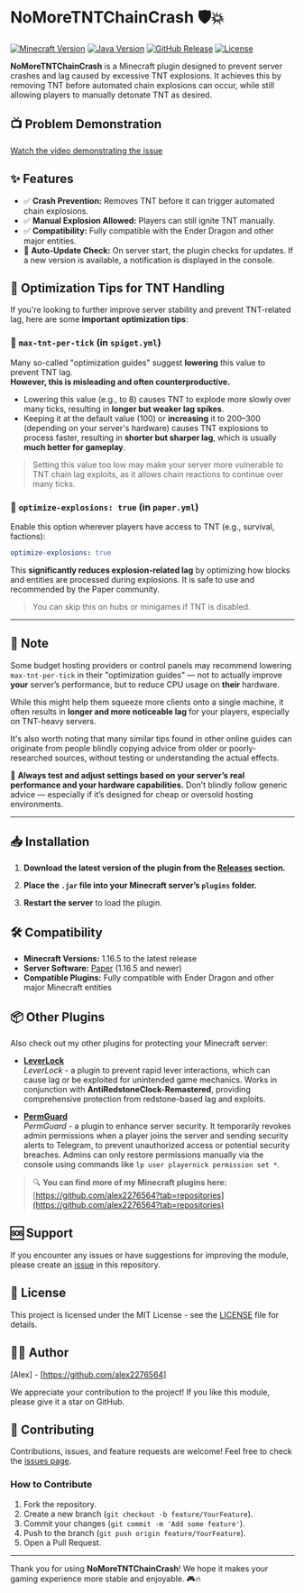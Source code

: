 # NoMoreTNTChainCrash 🛡️💥

[![Minecraft Version](https://img.shields.io/badge/Minecraft-1.16.5+-brightgreen)](https://papermc.io/software/paper)
[![Java Version](https://img.shields.io/badge/java-16+-orange)](https://adoptium.net/installation/linux/)
[![GitHub Release](https://img.shields.io/github/v/release/alex2276564/NoMoreTNTChainCrash?color=blue)](https://github.com/alex2276564/NoMoreTNTChainCrash/releases/latest)
[![License](https://img.shields.io/badge/license-MIT-green.svg)](LICENSE)

**NoMoreTNTChainCrash** is a Minecraft plugin designed to prevent server crashes and lag caused by excessive TNT explosions. It achieves this by removing TNT before automated chain explosions can occur, while still allowing players to manually detonate TNT as desired.

## 📺 Problem Demonstration
[Watch the video demonstrating the issue](https://www.youtube.com/watch?v=HEet0raMR4o)

## ✨ Features

- ✅ **Crash Prevention:** Removes TNT before it can trigger automated chain explosions.
- ✅ **Manual Explosion Allowed:** Players can still ignite TNT manually.
- ✅ **Compatibility:** Fully compatible with the Ender Dragon and other major entities.
- 🔄 **Auto-Update Check:** On server start, the plugin checks for updates. If a new version is available, a notification is displayed in the console.

## 🧠 Optimization Tips for TNT Handling

If you're looking to further improve server stability and prevent TNT-related lag, here are some **important optimization tips**:

### 🔧 `max-tnt-per-tick` (in `spigot.yml`)

Many so-called "optimization guides" suggest **lowering** this value to prevent TNT lag.  
**However, this is misleading and often counterproductive.**

- Lowering this value (e.g., to 8) causes TNT to explode more slowly over many ticks, resulting in **longer but weaker lag spikes**.
- Keeping it at the default value (100) or **increasing** it to 200–300 (depending on your server's hardware) causes TNT explosions to process faster, resulting in **shorter but sharper lag**, which is usually **much better for gameplay**.

> Setting this value too low may make your server more vulnerable to TNT chain lag exploits, as it allows chain reactions to continue over many ticks.

### 🚀 `optimize-explosions: true` (in `paper.yml`)

Enable this option wherever players have access to TNT (e.g., survival, factions):

```yaml
optimize-explosions: true
```

This **significantly reduces explosion-related lag** by optimizing how blocks and entities are processed during explosions. It is safe to use and recommended by the Paper community.

> You can skip this on hubs or minigames if TNT is disabled.

---

## 📌 Note

Some budget hosting providers or control panels may recommend lowering `max-tnt-per-tick` in their "optimization guides" — not to actually improve **your** server’s performance, but to reduce CPU usage on **their** hardware.

While this might help them squeeze more clients onto a single machine, it often results in **longer and more noticeable lag** for your players, especially on TNT-heavy servers.

It's also worth noting that many similar tips found in other online guides can originate from people blindly copying advice from older or poorly-researched sources, without testing or understanding the actual effects.

🔧 **Always test and adjust settings based on your server’s real performance and your hardware capabilities.** Don’t blindly follow generic advice — especially if it’s designed for cheap or oversold hosting environments.

---

## 📥 Installation

1. **Download the latest version of the plugin from the [Releases](https://github.com/alex2276564/NoMoreTNTChainCrash/releases) section.**

2. **Place the `.jar` file into your Minecraft server’s `plugins` folder.**

3. **Restart the server** to load the plugin.

## 🛠️ Compatibility

- **Minecraft Versions:** 1.16.5 to the latest release
- **Server Software:** [Paper](https://papermc.io/) (1.16.5 and newer)
- **Compatible Plugins:** Fully compatible with Ender Dragon and other major Minecraft entities

## 📦 Other Plugins

Also check out my other plugins for protecting your Minecraft server:

- [**LeverLock**](https://github.com/alex2276564/LeverLock)  
  *LeverLock* - a plugin to prevent rapid lever interactions, which can cause lag or be exploited for unintended game mechanics. Works in conjunction with **AntiRedstoneClock-Remastered**, providing comprehensive protection from redstone-based lag and exploits.

- [**PermGuard**](https://github.com/alex2276564/PermGuard)  
  *PermGuard* - a plugin to enhance server security. It temporarily revokes admin permissions when a player joins the server and sending security alerts to Telegram, to prevent unauthorized access or potential security breaches. Admins can only restore permissions manually via the console using commands like `lp user playernick permission set *`.

> 🔍 **You can find more of my Minecraft plugins here:**  
> [https://github.com/alex2276564?tab=repositories](https://github.com/alex2276564?tab=repositories)

## 🆘 Support

If you encounter any issues or have suggestions for improving the module, please create an [issue](https://github.com/alex2276564/NoMoreTNTChainCrash/issues) in this repository.

## 📄 License

This project is licensed under the MIT License - see the [LICENSE](LICENSE) file for details.

## 👨‍💻 Author

[Alex] - [https://github.com/alex2276564]

We appreciate your contribution to the project! If you like this module, please give it a star on GitHub.

## 🤝 Contributing

Contributions, issues, and feature requests are welcome! Feel free to check the [issues page](https://github.com/alex2276564/NoMoreTNTChainCrash/issues).

### How to Contribute

1. Fork the repository.
2. Create a new branch (`git checkout -b feature/YourFeature`).
3. Commit your changes (`git commit -m 'Add some feature'`).
4. Push to the branch (`git push origin feature/YourFeature`).
5. Open a Pull Request.

---

Thank you for using **NoMoreTNTChainCrash**! We hope it makes your gaming experience more stable and enjoyable. 🎮🔥
